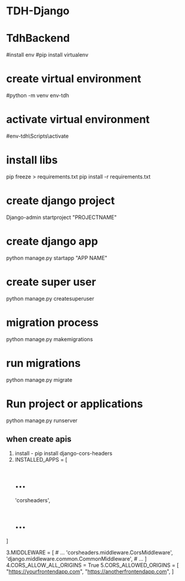 # TDH-Django
# TdhBackend


#install env
#pip install virtualenv
# create virtual environment
#python -m venv env-tdh

# activate virtual environment
#env-tdh\Scripts\activate


# install libs
pip freeze > requirements.txt 
pip install -r requirements.txt

# create django  project
Django-admin startproject "PROJECTNAME"

# create django app 
python manage.py startapp "APP NAME"

# create super user 
python manage.py createsuperuser
# migration process 
python manage.py makemigrations 

# run migrations 
python manage.py migrate 

# Run project or applications
python manage.py runserver



when create apis 
----------------
1. install - pip install django-cors-headers
2. INSTALLED_APPS = [
    # ...
    'corsheaders',
    # ...
]

3.MIDDLEWARE = [
    # ...
    'corsheaders.middleware.CorsMiddleware',
    'django.middleware.common.CommonMiddleware',
    # ...
]
4.CORS_ALLOW_ALL_ORIGINS = True
5.CORS_ALLOWED_ORIGINS = [
    "https://yourfrontendapp.com",
    "https://anotherfrontendapp.com",
]
